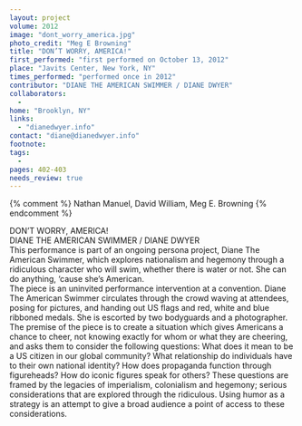 ```yaml
---
layout: project
volume: 2012
image: "dont_worry_america.jpg"
photo_credit: "Meg E Browning"
title: "DON’T WORRY, AMERICA!"
first_performed: "first performed on October 13, 2012"
place: "Javits Center, New York, NY"
times_performed: "performed once in 2012"
contributor: "DIANE THE AMERICAN SWIMMER / DIANE DWYER"
collaborators: 
  - 
home: "Brooklyn, NY"
links: 
  - "dianedwyer.info"
contact: "diane@dianedwyer.info"
footnote: 
tags: 
  - 
pages: 402-403
needs_review: true
---
```


{% comment %} 
Nathan Manuel, David William, Meg E. Browning
{% endcomment %}

 DON’T WORRY, AMERICA!  
 DIANE THE AMERICAN SWIMMER / DIANE DWYER  
 This performance is part of an ongoing persona project, Diane The American Swimmer, which explores nationalism and hegemony through a ridiculous character who will swim, whether there is water or not. She can do anything, ‘cause she’s American.  
 The piece is an uninvited performance intervention at a convention. Diane The American Swimmer circulates through the crowd waving at attendees, posing for pictures, and handing out US flags and red, white and blue ribboned medals. She is escorted by two bodyguards and a photographer.  
 The premise of the piece is to create a situation which gives Americans a chance to cheer, not knowing exactly for whom or what they are cheering, and asks them to consider the following questions: What does it mean to be a US citizen in our global community? What relationship do individuals have to their own national identity? How does propaganda function through figureheads? How do iconic figures speak for others? These questions are framed by the legacies of imperialism, colonialism and hegemony; serious considerations that are explored through the ridiculous. Using humor as a strategy is an attempt to give a broad audience a point of access to these considerations.  
